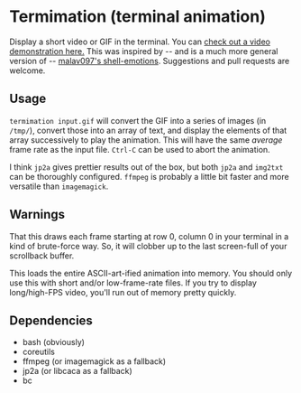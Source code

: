 # Termimation (terminal animation)
Display a short video or GIF in the terminal.
You can [check out a video demonstration here.](https://imgur.com/a/Tup3RIp)
This was inspired by -- and is a much more general version of -- [malav097's shell-emotions](https://github.com/malav097/shell-emotions).
Suggestions and pull requests are welcome.

## Usage
`termimation input.gif` will convert the GIF into a series of images (in `/tmp/`), 
convert those into an array of text, and display the elements of that array successively to play the animation.
This will have the same *average* frame rate as the input file.
`Ctrl-C` can be used to abort the animation.

I think `jp2a` gives prettier results out of the box, but both `jp2a` and `img2txt` can be thoroughly configured. 
`ffmpeg` is probably a little bit faster and more versatile than `imagemagick`.

## Warnings
That this draws each frame starting at row 0, column 0 in your terminal in a kind of brute-force way.
So, it will clobber up to the last screen-full of your scrollback buffer.

This loads the entire ASCII-art-ified animation into memory.
You should only use this with short and/or low-frame-rate files.
If you try to display long/high-FPS video, you'll run out of memory pretty quickly.

## Dependencies
- bash (obviously)
- coreutils
- ffmpeg (or imagemagick as a fallback)
- jp2a (or libcaca as a fallback) 
- bc
